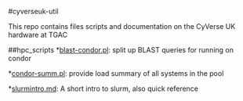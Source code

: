 #cyverseuk-util

This repo contains files scripts and documentation on the CyVerse UK hardware at TGAC

##hpc_scripts
*[blast-condor.pl](hpc_scripts/blast-condor.md): split up BLAST queries for running on condor

*[condor-summ.pl](hpc_scripts/condor-summ.md): provide load summary of all systems in the pool

*[slurmintro.md](hpc_scripts/slurmintro.md): A short intro to slurm, also quick reference
